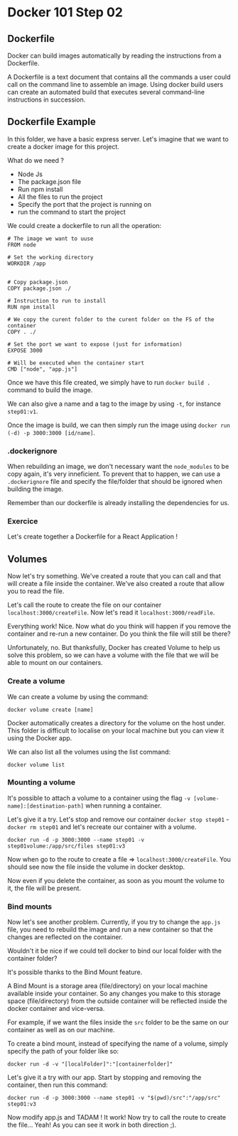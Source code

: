 # Docker 101 Step 02

## Dockerfile

Docker can build images automatically by reading the instructions from a Dockerfile.

A Dockerfile is a text document that contains all the commands a user could call on the command line to assemble an image. Using docker build users can create an automated build that executes several command-line instructions in succession.

## Dockerfile Example

In this folder, we have a basic express server. Let's imagine that we want to create a docker image for this project.

What do we need ?

- Node Js
- The package.json file
- Run npm install
- All the files to run the project
- Specify the port that the project is running on
- run the command to start the project

We could create a dockerfile to run all the operation:

```
# The image we want to uuse
FROM node

# Set the working directory
WORKDIR /app


# Copy package.json
COPY package.json ./

# Instruction to run to install
RUN npm install

# We copy the curent folder to the curent folder on the FS of the container
COPY . ./

# Set the port we want to expose (just for information)
EXPOSE 3000

# Will be executed when the container start
CMD ["node", "app.js"]
```

Once we have this file created, we simply have to run `docker build .` command to build the image.

We can also give a name and a tag to the image by using `-t`, for instance `step01:v1`.

Once the image is build, we can then simply run the image using `docker run (-d) -p 3000:3000 [id/name]`.

### .dockerignore

When rebuilding an image, we don't necessary want the `node_modules` to be copy again, it's very inneficient. To prevent that to happen, we can use a `.dockerignore` file and specify the file/folder that should be ignored when building the image.

Remember than our dockerfile is already installing the dependencies for us.

### Exercice

Let's create together a Dockerfile for a React Application !

## Volumes

Now let's try something. We've created a route that you can call and that will create a file inside the container. We've also created a route that allow you to read the file.

Let's call the route to create the file on our container `localhost:3000/createFile`. Now let's read it `localhost:3000/readFile`.

Everything work! Nice. Now what do you think will happen if you remove the container and re-run a new container. Do you think the file will still be there?

Unfortunately, no. But thanksfully, Docker has created Volume to help us solve this problem, so we can have a volume with the file that we will be able to mount on our containers.

### Create a volume

We can create a volume by using the command:

`docker volume create [name]`

Docker automatically creates a directory for the volume on the host under. This folder is difficult to localise on your local machine but you can view it using the Docker app.

We can also list all the volumes using the list command:

`docker volume list`

### Mounting a volume

It's possible to attach a volume to a container using the flag `-v [volume-name]:[destination-path]` when running a container.

Let's give it a try. Let's stop and remove our container `docker stop step01` - `docker rm step01` and let's recreate our container with a volume.

`docker run -d -p 3000:3000 --name step01 -v step01volume:/app/src/files step01:v3`

Now when go to the route to create a file => `localhost:3000/createFile`. You should see now the file inside the volume in docker desktop.

Now even if you delete the container, as soon as you mount the volume to it, the file will be present.

### Bind mounts

Now let's see another problem. Currently, if you try to change the `app.js` file, you need to rebuild the image and run a new container so that the changes are reflected on the container.

Wouldn't it be nice if we could tell docker to bind our local folder with the container folder?

It's possible thanks to the Bind Mount feature.

A Bind Mount is a storage area (file/directory) on your local machine available inside your container. So any changes you make to this storage space (file/directory) from the outside container will be reflected inside the docker container and vice-versa.

For example, if we want the files inside the `src` folder to be the same on our container as well as on our machine.

To create a bind mount, instead of specifying the name of a volume, simply specify the path of your folder like so:

`docker run -d -v "[localFolder]":"[containerfolder]"`

Let's give it a try with our app. Start by stopping and removing the container, then run this command:

`docker run -d -p 3000:3000 --name step01 -v "$(pwd)/src":"/app/src" step01:v3`

Now modify app.js and TADAM ! It work! Now try to call the route to create the file... Yeah! As you can see it work in both direction ;).
